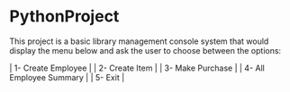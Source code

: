# PythonProject

This project is a basic library management console system that would display the menu below and ask the user to choose between the options:

| 1- Create Employee                  |
| 2- Create Item                      |
| 3- Make Purchase                    |
| 4- All Employee Summary             |
| 5- Exit                             |

